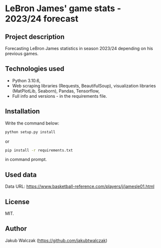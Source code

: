 # LeBron James' game stats - 2023/24 forecast

## Project description
Forecasting LeBron James statistics in season 2023/24 depending on his previous games.

## Technologies used
- Python 3.10.6,
- Web scraping libraries (Requests, BeautifulSoup), visualization libraries (MatPlotLib, Seaborn), Pandas, Tensorflow,
- Full info and versions - in the requirements file.

## Installation

Write the command below:
```bash
python setup.py install
```
or
```bash
pip install -r requirements.txt
```

in command prompt.

## Used data

Data URL: https://www.basketball-reference.com/players/j/jamesle01.html

## License

MIT.

## Author

Jakub Walczak (https://github.com/jakubtwalczak)
